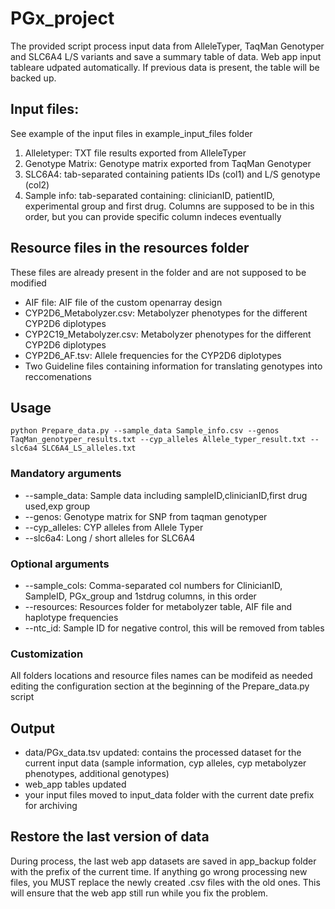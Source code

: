 # PGx_project

The provided script process input data from AlleleTyper, TaqMan Genotyper and SLC6A4 L/S variants and save a summary table of data. Web app input tableare udpated automatically. If previous data is present, the table will be backed up.

## Input files:
See example of the input files in example_input_files folder 

1. Alleletyper: TXT file results exported from AlleleTyper
2. Genotype Matrix: Genotype matrix exported from TaqMan Genotyper
3. SLC6A4: tab-separated containing patients IDs (col1) and L/S genotype (col2)
4. Sample info: tab-separated containing: clinicianID, patientID, experimental group and first drug. Columns are supposed to be in this order, but you can provide specific column indeces eventually

## Resource files in the resources folder
These files are already present in the folder and are not supposed to be modified
* AIF file: AIF file of the custom openarray design
* CYP2D6_Metabolyzer.csv: Metabolyzer phenotypes for the different CYP2D6 diplotypes
* CYP2C19_Metabolyzer.csv: Metabolyzer phenotypes for the different CYP2D6 diplotypes
* CYP2D6_AF.tsv: Allele frequencies for the CYP2D6 diplotypes
* Two Guideline files containing information for translating genotypes into reccomenations

## Usage
`python Prepare_data.py --sample_data Sample_info.csv --genos TaqMan_genotyper_results.txt --cyp_alleles Allele_typer_result.txt --slc6a4 SLC6A4_LS_alleles.txt`
 
### Mandatory arguments
* --sample_data: Sample data including sampleID,clinicianID,first drug used,exp group
* --genos: Genotype matrix for SNP from taqman genotyper
* --cyp_alleles: CYP alleles from Allele Typer
* --slc6a4: Long / short alleles for SLC6A4

### Optional arguments
* --sample_cols: Comma-separated col numbers for ClinicianID, SampleID, PGx_group and 1stdrug columns, in this order
* --resources: Resources folder for metabolyzer table, AIF file and haplotype frequencies
* --ntc_id: Sample ID for negative control, this will be removed from tables

### Customization
All folders locations and resource files names can be modifeid as needed editing the configuration section at the beginning of the Prepare_data.py script

## Output
* data/PGx_data.tsv updated: contains the processed dataset for the current input data (sample information, cyp alleles, cyp metabolyzer phenotypes, additional genotypes)
* web_app tables updated 
* your input files moved to input_data folder with the current date prefix for archiving

## Restore the last version of data
During process, the last web app datasets are saved in app_backup folder with the prefix of the current time.
If anything go wrong processing new files, you MUST replace the newly created .csv files with the old ones. This will ensure that the web app still run while you fix the problem.
